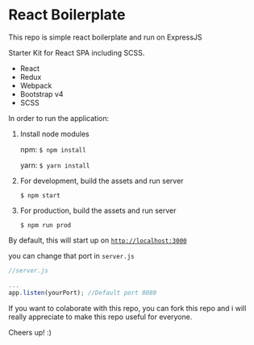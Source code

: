 # React Boilerplate
This repo is simple react boilerplate and run on ExpressJS

Starter Kit for React SPA including SCSS.

  * React
  * Redux
  * Webpack
  * Bootstrap v4
  * SCSS

In order to run the application:

1. Install node modules

   npm: `$ npm install`

   yarn: `$ yarn install`

2. For development, build the assets and run server
   ```
   $ npm start
   ```

3. For production, build the assets and run server
   ```
   $ npm run prod
   ```

By default, this will start up on [`http://localhost:3000`](http://localhost:3000)


you can change that port in `server.js`

```javascript
//server.js

...
app.listen(yourPort); //Default port 8080

```

If you want to colaborate with this repo, you can fork this repo and i will really appreciate to make this repo useful for everyone.

Cheers up! :)
